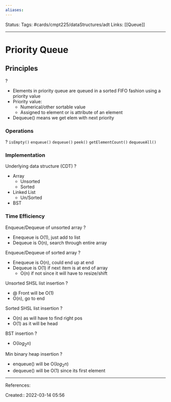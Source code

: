 ```yaml
---
aliases:
---
```

Status:
Tags: #cards/cmpt225/dataStructures/adt
Links: [[Queue]]
___

# Priority Queue

## Principles
?
- Elements in priority queue are queued in a sorted FIFO fashion using a priority value
- Priority value:
	- Numerical/other sortable value
	- Assigned to element or is attribute of an element
- Dequeue() means we get elem with next priority

### Operations
?
`isEmpty()`
`enqueue()`
`dequeue()`
`peek()`
`getElementCount()`
`dequeueAll()`

### Implementation
Underlying data structure (CDT)
?
- Array
	- Unsorted
	- Sorted
- Linked List
	- Un/Sorted
- BST

### Time Efficiency
Enqueue/Dequeue of unsorted array
?
- Enequeue is O(1), just add to list
- Dequeue is O(n), search through entire array

Enqueue/Dequeue of sorted array
?
- Enequeue is O(n), could end up at end
- Dequeue is O(1) if next item is at end of array
	- O(n) if not since it will have to resize/shift

Unsorted SHSL list insertion
?
- @ Front will be O(1)
- O(n), go to end

Sorted SHSL list insertion
?
- O(n) as will have to find right pos
- O(1) as it will be head

BST insertion
?
- O($log_2n$)

Min binary heap insertion
?
- enqueue() will be O($log_2n$)
- dequeue() will be O(1) since its first element

___
References:

Created:: 2022-03-14 05:56
